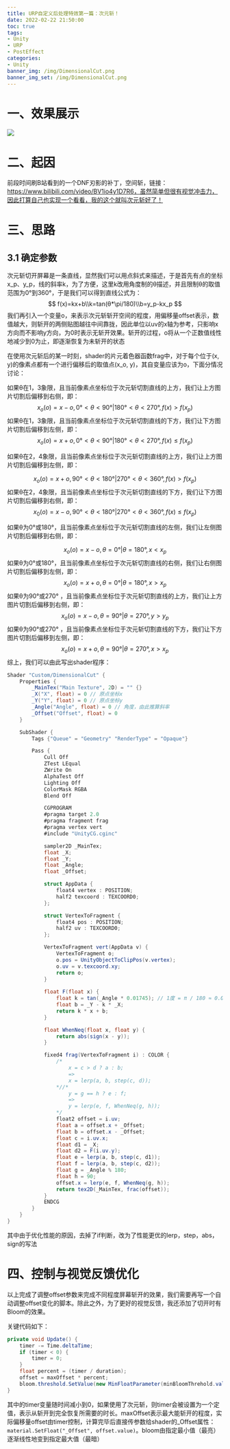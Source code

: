 ```yaml
---
title: URP自定义后处理特效第一篇：次元斩！
date: 2022-02-22 21:50:00
toc: true
tags:
- Unity
- URP
- PostEffect
categories:
- Unity
banner_img: /img/DimensionalCut.png
banner_img_set: /img/DimensionalCut.png
---
```


# 一、效果展示

![](/img/DimensionalCut/DimensionalCut.gif)

# 二、起因

前段时间刷B站看到的一个DNF刃影的补丁，空间斩，链接：https://www.bilibili.com/video/BV1io4y1D7R6，虽然简单但很有视觉冲击力，因此打算自己也实现一个看看，我的这个就叫次元斩好了！

# 三、思路

## 3.1 确定参数

次元斩切开屏幕是一条直线，显然我们可以用点斜式来描述，于是首先有点的坐标x_p、y_p，线的斜率k，为了方便，这里k改用角度制的θ描述，并且限制θ的取值范围为0°到360°，于是我们可以得到直线公式为：
$$
f(x)=kx+b\\k=tan(θ*\pi/180)\\b=y_p-kx_p
$$
我们再引入一个变量o，来表示次元斩斩开空间的程度，用偏移量offset表示，数值越大，则斩开的两侧贴图越往中间靠拢，因此单位以uv的x轴为参考，只影响x方向而不影响y方向，为0时表示无斩开效果。斩开的过程，o将从一个正数值线性地减少到0为止，即逐渐恢复为未斩开的状态

在使用次元斩后的某一时刻，shader的片元着色器函数frag中，对于每个位于(x, y)的像素点都有一个进行偏移后的取值点(x_o, y)，其自变量应该为o，下面分情况讨论：

如果θ在1，3象限，且当前像素点坐标位于次元斩切割直线的上方，我们让上方图片切割后偏移到右侧，即：
$$
x_o(o)=x-o,0°<θ<90°|180°<θ<270°,f(x)>f(x_p)
$$
如果θ在1，3象限，且当前像素点坐标位于次元斩切割直线的下方，我们让下方图片切割后偏移到左侧，即：
$$
x_o(o)=x+o,0°<θ<90°|180°<θ<270°,f(x)\leq f(x_p)
$$

如果θ在2，4象限，且当前像素点坐标位于次元斩切割直线的上方，我们让上方图片切割后偏移到左侧，即：

$$
x_o(o)=x+o,90°<θ<180°|270°<θ<360°,f(x)>f(x_p)
$$
如果θ在2，4象限，且当前像素点坐标位于次元斩切割直线的下方，我们让下方图片切割后偏移到右侧，即：
$$
x_0(o)=x-o,90°<θ<180°|270°<θ<360°,f(x)\leq f(x_p)
$$

如果θ为0°或180°，且当前像素点坐标位于次元斩切割直线的左侧，我们让左侧图片切割后偏移到右侧，即：

$$
x_o(o)=x-o,θ=0°|θ=180°,x<x_p
$$
如果θ为0°或180°，且当前像素点坐标位于次元斩切割直线的右侧，我们让右侧图片切割后偏移到左侧，即：
$$
x_o(o)=x+o,θ=0°|θ=180°,x>x_p
$$
如果θ为90°或270° ，且当前像素点坐标位于次元斩切割直线的上方，我们让上方图片切割后偏移到右侧，即：
$$
x_o(o)=x-o,θ=90°|θ=270°,y>y_p
$$
如果θ为90°或270° ，且当前像素点坐标位于次元斩切割直线的下方，我们让下方图片切割后偏移到左侧，即：
$$
x_o(o)=x+o,θ=90°|θ=270°,x>x_p
$$
综上，我们可以由此写出shader程序：

```csharp
Shader "Custom/DimensionalCut" {
    Properties {
        _MainTex("Main Texture", 2D) = "" {}
        _X("X", float) = 0 // 原点坐标x
        _Y("Y", float) = 0 // 原点坐标y
        _Angle("Angle", float) = 0 // 角度，由此推算斜率
        _Offset("Offset", float) = 0
    }

    SubShader {
        Tags {"Queue" = "Geometry" "RenderType" = "Opaque"}

        Pass {
            Cull Off
            ZTest LEqual
            ZWrite On
            AlphaTest Off
            Lighting Off
            ColorMask RGBA
            Blend Off

            CGPROGRAM
            #pragma target 2.0
            #pragma fragment frag
            #pragma vertex vert
            #include "UnityCG.cginc"

            sampler2D _MainTex;
            float _X;
            float _Y;
            float _Angle;
            float _Offset;

            struct AppData {
                float4 vertex : POSITION;
                half2 texcoord : TEXCOORD0;
            };

            struct VertexToFragment {
                float4 pos : POSITION;
                half2 uv : TEXCOORD0;
            };

            VertexToFragment vert(AppData v) {
                VertexToFragment o;
                o.pos = UnityObjectToClipPos(v.vertex);
                o.uv = v.texcoord.xy;
                return o;
            }
            
            float F(float x) {
                float k = tan(_Angle * 0.01745); // 1度 = π / 180 ≈ 0.01745弧度
                float b = _Y - k * _X;
                return k * x + b;
            }

            float WhenNeq(float x, float y) {
                return abs(sign(x - y));
            }

            fixed4 frag(VertexToFragment i) : COLOR {
                /*
                    x = c > d ? a : b;
                    =>
                    x = lerp(a, b, step(c, d));
                *//*
                    y = g == h ? e : f;
                    =>
                    y = lerp(e, f, WhenNeq(g, h));
                */
                float2 offset = i.uv;
                float a = offset.x + _Offset;
                float b = offset.x - _Offset;
                float c = i.uv.x;
                float d1 = _X;
                float d2 = F(i.uv.y);
                float e = lerp(a, b, step(c, d1));
                float f = lerp(a, b, step(c, d2));
                float g = _Angle % 180;
                float h = 90;
                offset.x = lerp(e, f, WhenNeq(g, h));
                return tex2D(_MainTex, frac(offset));
            }
            ENDCG
        }
    }
}
```

其中由于优化性能的原因，去掉了if判断，改为了性能更优的lerp，step，abs，sign的写法

# 四、控制与视觉反馈优化

以上完成了调整offset参数来完成不同程度屏幕斩开的效果，我们需要再写一个自动调整offset变化的脚本。除此之外，为了更好的视觉反馈，我还添加了切开时有Bloom的效果。

关键代码如下：

```csharp
private void Update() {
    timer -= Time.deltaTime;
    if (timer < 0) {
        timer = 0;
    }
    float percent = (timer / duration);
    offset = maxOffset * percent;
    bloom.threshold.SetValue(new MinFloatParameter(minBloomThrehold.value + (maxBloomThrehold.value - minBloomThrehold.value) * (1 - percent), 0));
}
```

其中的timer变量随时间减小到0，如果使用了次元斩，则timer会被设置为一个定值，表示从斩开到完全恢复所需要的时长。maxOffset表示最大能斩开的程度，实际偏移量offset由timer控制，计算完毕后直接传参数给shader的_Offset属性：`material.SetFloat("_Offset", offset.value)`。bloom由指定最小值（最亮）逐渐线性地变到指定最大值（最暗）
